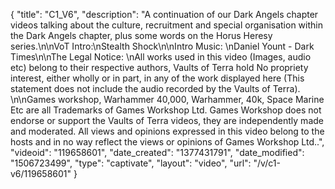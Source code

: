 {
    "title": "C1_V6",
    "description": "A continuation of our Dark Angels chapter videos talking about the culture, recruitment and special organisation within the Dark Angels chapter, plus some words on the Horus Heresy series.\n\nVoT Intro:\nStealth Shock\n\nIntro Music: \nDaniel Yount - Dark Times\n\nThe Legal Notice: \nAll works used in this video (Images, audio etc) belong to their respective authors, Vaults of Terra hold No propriety interest, either wholly or in part, in any of the work displayed here (This statement does not include the audio recorded by the Vaults of Terra). \n\nGames workshop, Warhammer 40,000, Warhammer, 40k, Space Marine Etc are all Trademarks of Games Workshop Ltd. Games Workshop does not endorse or support the Vaults of Terra videos, they are independently made and moderated. All views and opinions expressed in this video belong to the hosts and in no way reflect the views or opinions of Games Workshop Ltd..",
    "videoid": "119658601",
    "date_created": "1377431791",
    "date_modified": "1506723499",
    "type": "captivate",
    "layout": "video",
    "url": "\/v\/c1-v6\/119658601"
}